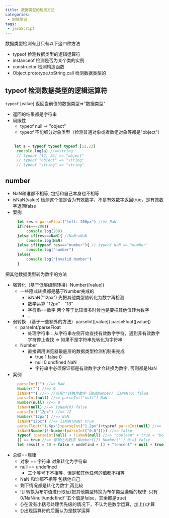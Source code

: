 ```yaml
---
title: 数据类型的检测方法
categories:
 - 前端笔记
tags:
 - javaScript
---
```

数据类型检测有且只有以下这四种方法
- typeof  检测数据类型的逻辑运算符   
- instanceof  检测是否为某个类的实例
- constructor  检测构造函数
- Object.prototype.toString.call 检测数据类型的

## typeof 检测数据类型的逻辑运算符
`typeof` [value] 返回当前值的数据类型=>"数据类型"
- 返回的结果都是字符串
- 局限性
    + typeof null => "object"
    + typeof 不能细分对象类型（检测普通对象或者数组对象等都是"object"） 
    
 ```js script    
    
     let a = typeof typeof typeof [12,23]
      console.log(a) //=>string
      // typeof [12, 23] => "object"
      // typeof "object" => "string"
      // typeof "string" => "string"

 ```

## number
- NaN和谁都不相等, 包括和自己本身也不相等
- isNaN(value) 检测这个值是否为有效数字，不是有效数字返回true，是有效数字返回false
- 案例
  ```js script
    let res = parseFloat("left: 200px") //=> NaN
    if(res===200){
        console.log(200)
    }else if(res===NaN){ //NaN!=NaN
        console.log(NaN)
    }else if(typeof res==="number"){ // typeof NaN == "number"
        console.log("number")
    }else{
        console.log("Invalid Number")
    }
  ```
把其他数据类型转为数字的方法
- 强转化（基于低层级制转换）Number([value])
    + 一些隐式转换都是基于Number完成的
        + isNaN("12px") 先把其他类型值转化为数字再检测
        + 数学运算 "12px" - "13"
        + 字符串==数字 两个等于比较很多时候也是要把其他值转为数字
        + ... 
- 弱转换 （基于一些额外的方法）parseInt([value]) parseFloat([value])
    + parseInt/parseFloat
        + 处理字符串：从字符串左侧开始查找有效数字字符，遇到非有效数字字符停止查找 => 如果不是字符串先转化为字符串
    + Number 
        + 直接调用浏览器最底层的数据类型检测机制来完成
            + true 1 false 0
            + null 0 undfined NaN
            + 字符串中必须保证都是有效数字才会转换为数字, 否则都是NaN
- 案例
  ```js script
    parseInt("") //=> NaN
    Number("") //=> 0
    isNaN("") //=> //先把""转换为数字（隐式Number） isNaN(0) false
    parseInt(null) //=> parseInt("null") NaN
    Number(null) //=> 0
    isNaN(null) //=> isNaN(0) false 
    parseInt("12px") //=> 12
    Number("12px") //=> NaN
    isNaN("12px") //=> isNaN(NaN) true
    parseFloat("1.6px")+parseInt("1.2px")+typrof parseInt(null) //=> 1.6 + 1 + typeof NaN => 2.6 + "number" => "2.6number"
    isNaN(Number(!!Number(parseInt("0.8")))) //=> false
    typeof !parseInt(null) + !isNaN(null) //=> "boolean" + true = "booleantrue"
    [] == true //=> 都转化为数字 Number([]) Number('') 0!=1 false
    let result = 10 + false + undefind + [] + "tencent" + null + true + {} //=> "NaNTencentnulltrue[object Object]"
  ```
- 总结==规律
    + 对象 == 字符串 对象转化为字符串
    + null == undefined
        + 三个等号下不相等，但是和其他任何的值都不相等
    + NaN 和谁都不相等 包括他自己
    + 剩下情况都是转化为数字,再比较
    + ![] 转换为布尔值进行取反(把其他类型转换为布尔类型遵循的规律: 只有 0/NaN/null/undefind/''五个值是false，其余都是true)
    + {}在没有小括号处理优先级的情况下，不认为是数学运算，加上()才算
    + {}出现运算符的后面认为是数学运算